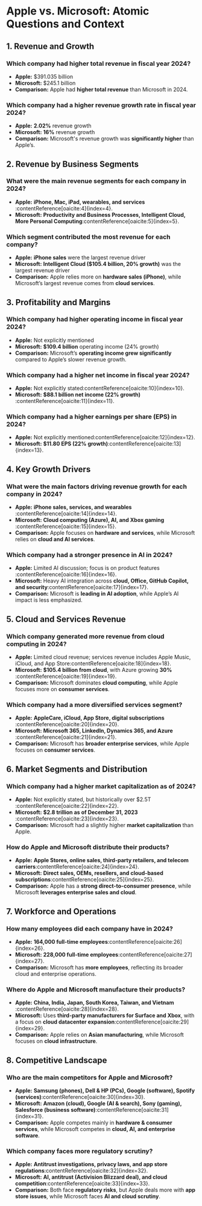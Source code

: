 # Apple vs. Microsoft: Atomic Questions and Context

## 1. Revenue and Growth
### Which company had higher total revenue in fiscal year 2024?
- **Apple:** $391.035 billion 
- **Microsoft:** $245.1 billion
- **Comparison:** Apple had **higher total revenue** than Microsoft in 2024.

### Which company had a higher revenue growth rate in fiscal year 2024?
- **Apple:** **2.02%** revenue growth
- **Microsoft:** **16%** revenue growth
- **Comparison:** Microsoft's revenue growth was **significantly higher** than Apple’s.

## 2. Revenue by Business Segments
### What were the main revenue segments for each company in 2024?
- **Apple:** **iPhone, Mac, iPad, wearables, and services**&#8203;:contentReference[oaicite:4]{index=4}.  
- **Microsoft:** **Productivity and Business Processes, Intelligent Cloud, More Personal Computing**&#8203;:contentReference[oaicite:5]{index=5}.

### Which segment contributed the most revenue for each company?
- **Apple:** **iPhone sales** were the largest revenue driver  
- **Microsoft:** **Intelligent Cloud ($105.4 billion, 20% growth)** was the largest revenue driver
- **Comparison:** Apple relies more on **hardware sales (iPhone)**, while Microsoft’s largest revenue comes from **cloud services**.

## 3. Profitability and Margins
### Which company had higher operating income in fiscal year 2024?
- **Apple:** Not explicitly mentioned
- **Microsoft:** **$109.4 billion** operating income (24% growth)
- **Comparison:** Microsoft’s **operating income grew significantly** compared to Apple’s slower revenue growth.

### Which company had a higher net income in fiscal year 2024?
- **Apple:** Not explicitly stated&#8203;:contentReference[oaicite:10]{index=10}.  
- **Microsoft:** **$88.1 billion net income (22% growth)**&#8203;:contentReference[oaicite:11]{index=11}.

### Which company had a higher earnings per share (EPS) in 2024?
- **Apple:** Not explicitly mentioned&#8203;:contentReference[oaicite:12]{index=12}.  
- **Microsoft:** **$11.80 EPS (22% growth)**&#8203;:contentReference[oaicite:13]{index=13}.

## 4. Key Growth Drivers
### What were the main factors driving revenue growth for each company in 2024?
- **Apple:** **iPhone sales, services, and wearables**&#8203;:contentReference[oaicite:14]{index=14}.  
- **Microsoft:** **Cloud computing (Azure), AI, and Xbox gaming**&#8203;:contentReference[oaicite:15]{index=15}.  
- **Comparison:** Apple focuses on **hardware and services**, while Microsoft relies on **cloud and AI services**.

### Which company had a stronger presence in AI in 2024?
- **Apple:** Limited AI discussion; focus is on product features&#8203;:contentReference[oaicite:16]{index=16}.  
- **Microsoft:** Heavy AI integration across **cloud, Office, GitHub Copilot, and security**&#8203;:contentReference[oaicite:17]{index=17}.  
- **Comparison:** Microsoft is **leading in AI adoption**, while Apple’s AI impact is less emphasized.

## 5. Cloud and Services Revenue
### Which company generated more revenue from cloud computing in 2024?
- **Apple:** Limited cloud revenue; services revenue includes Apple Music, iCloud, and App Store&#8203;:contentReference[oaicite:18]{index=18}.  
- **Microsoft:** **$105.4 billion from cloud**, with Azure growing **30%**&#8203;:contentReference[oaicite:19]{index=19}.  
- **Comparison:** Microsoft dominates **cloud computing**, while Apple focuses more on **consumer services**.

### Which company had a more diversified services segment?
- **Apple:** **AppleCare, iCloud, App Store, digital subscriptions**&#8203;:contentReference[oaicite:20]{index=20}.  
- **Microsoft:** **Microsoft 365, LinkedIn, Dynamics 365, and Azure**&#8203;:contentReference[oaicite:21]{index=21}.  
- **Comparison:** Microsoft has **broader enterprise services**, while Apple focuses on **consumer services**.

## 6. Market Segments and Distribution
### Which company had a higher market capitalization as of 2024?
- **Apple:** Not explicitly stated, but historically over $2.5T&#8203;:contentReference[oaicite:22]{index=22}.  
- **Microsoft:** **$2.8 trillion as of December 31, 2023**&#8203;:contentReference[oaicite:23]{index=23}.  
- **Comparison:** Microsoft had a slightly higher **market capitalization** than Apple.

### How do Apple and Microsoft distribute their products?
- **Apple:** **Apple Stores, online sales, third-party retailers, and telecom carriers**&#8203;:contentReference[oaicite:24]{index=24}.  
- **Microsoft:** **Direct sales, OEMs, resellers, and cloud-based subscriptions**&#8203;:contentReference[oaicite:25]{index=25}.  
- **Comparison:** Apple has a **strong direct-to-consumer presence**, while Microsoft **leverages enterprise sales and cloud**.

## 7. Workforce and Operations
### How many employees did each company have in 2024?
- **Apple:** **164,000 full-time employees**&#8203;:contentReference[oaicite:26]{index=26}.  
- **Microsoft:** **228,000 full-time employees**&#8203;:contentReference[oaicite:27]{index=27}.  
- **Comparison:** Microsoft has **more employees**, reflecting its broader cloud and enterprise operations.

### Where do Apple and Microsoft manufacture their products?
- **Apple:** **China, India, Japan, South Korea, Taiwan, and Vietnam**&#8203;:contentReference[oaicite:28]{index=28}.  
- **Microsoft:** Uses **third-party manufacturers for Surface and Xbox**, with a focus on **cloud datacenter expansion**&#8203;:contentReference[oaicite:29]{index=29}.  
- **Comparison:** Apple relies on **Asian manufacturing**, while Microsoft focuses on **cloud infrastructure**.

## 8. Competitive Landscape
### Who are the main competitors for Apple and Microsoft?
- **Apple:** **Samsung (phones), Dell & HP (PCs), Google (software), Spotify (services)**&#8203;:contentReference[oaicite:30]{index=30}.  
- **Microsoft:** **Amazon (cloud), Google (AI & search), Sony (gaming), Salesforce (business software)**&#8203;:contentReference[oaicite:31]{index=31}.  
- **Comparison:** Apple competes mainly in **hardware & consumer services**, while Microsoft competes in **cloud, AI, and enterprise software**.

### Which company faces more regulatory scrutiny?
- **Apple:** **Antitrust investigations, privacy laws, and app store regulations**&#8203;:contentReference[oaicite:32]{index=32}.  
- **Microsoft:** **AI, antitrust (Activision Blizzard deal), and cloud competition**&#8203;:contentReference[oaicite:33]{index=33}.  
- **Comparison:** Both face **regulatory risks**, but Apple deals more with **app store issues**, while Microsoft faces **AI and cloud scrutiny**.
